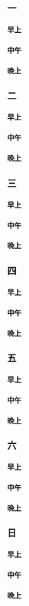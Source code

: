 ## 一

### 早上

### 中午

### 晚上

## 二

### 早上

### 中午



### 晚上

## 三

### 早上

### 中午



### 晚上

## 四

### 早上

### 中午



### 晚上

## 五

### 早上

### 中午



### 晚上

## 六

### 早上

### 中午



### 晚上

## 日

### 早上

### 中午



### 晚上